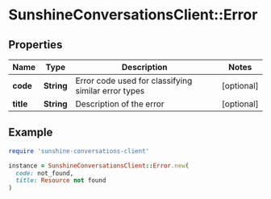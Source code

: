 # SunshineConversationsClient::Error

## Properties

| Name | Type | Description | Notes |
| ---- | ---- | ----------- | ----- |
| **code** | **String** | Error code used for classifying similar error types | [optional] |
| **title** | **String** | Description of the error | [optional] |

## Example

```ruby
require 'sunshine-conversations-client'

instance = SunshineConversationsClient::Error.new(
  code: not_found,
  title: Resource not found
)
```

